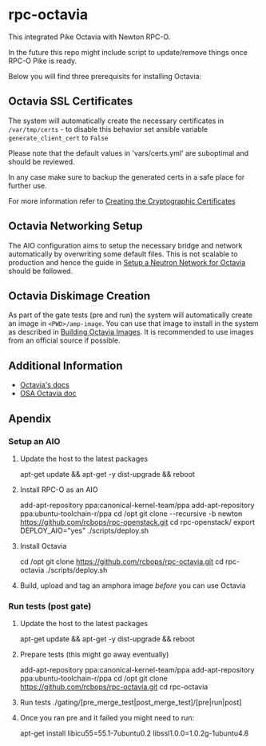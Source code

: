 # rpc-octavia

This integrated Pike Octavia with Newton RPC-O.

In the future this repo might include script to update/remove things
once RPC-O Pike is ready.

Below you will find three prerequisits for installing Octavia:

## Octavia SSL Certificates
The system will automatically create the necessary certificates in `/var/tmp/certs` -
to disable this behavior set ansible variable `generate_client_cert` to `False`

Please note that the default values in 'vars/certs.yml' are suboptimal and should
be reviewed.

In any case make sure to backup the generated certs in a safe place for further use.

For more information refer to [Creating the Cryptographic Certificates](https://docs.openstack.org/openstack-ansible-os_octavia/latest/configure-octavia.html#creating-the-cryptographic-certificates)

## Octavia Networking Setup
The AIO configuration aims to setup the necessary bridge and network automatically
by overwriting some default files. This is not scalable to production and hence
the guide in [Setup a Neutron Network for Octavia](https://docs.openstack.org/openstack-ansible-os_octavia/latest/configure-octavia.html#setup-a-neutron-network-for-use-by-octavia)
should be followed.

## Octavia Diskimage Creation
As part of the gate tests (pre and run) the system will automatically create an image in `<PWD>/amp-image`. You can use that image to install in the system as described in [Building Octavia Images](https://docs.openstack.org/openstack-ansible-os_octavia/latest/configure-octavia.html#building-octavia-images). It is recommended to use images from an official source if possible.

## Additional Information
* [Octavia's docs](https://docs.openstack.org/octavia/latest/)
* [OSA Octavia doc](https://docs.openstack.org/openstack-ansible-os_octavia/latest/index.html)

## Apendix
### Setup an AIO

1. Update the host to the latest packages

    apt-get update && apt-get -y dist-upgrade && reboot

2. Install RPC-O as an AIO

    add-apt-repository ppa:canonical-kernel-team/ppa
    add-apt-repository ppa:ubuntu-toolchain-r/ppa
    cd /opt
    git clone --recursive -b  newton https://github.com/rcbops/rpc-openstack.git
    cd rpc-openstack/
    export DEPLOY_AIO="yes"
    ./scripts/deploy.sh

3. Install Octavia

    cd /opt
    git clone https://github.com/rcbops/rpc-octavia.git
    cd rpc-octavia
    ./scripts/deploy.sh

4. Build, upload and tag an amphora image *before* you can use Octavia

### Run tests (post gate)
1. Update the host to the latest packages

    apt-get update && apt-get -y dist-upgrade && reboot

2. Prepare tests (this might go away eventually)

    add-apt-repository ppa:canonical-kernel-team/ppa
    add-apt-repository ppa:ubuntu-toolchain-r/ppa
    cd /opt
    git clone https://github.com/rcbops/rpc-octavia.git
    cd rpc-octavia

3. Run tests
    ./gating/[pre_merge_test|post_merge_test]/[pre|run|post]

4. Once you ran pre and it failed you might need to run:

    apt-get install libicu55=55.1-7ubuntu0.2  libssl1.0.0=1.0.2g-1ubuntu4.8


